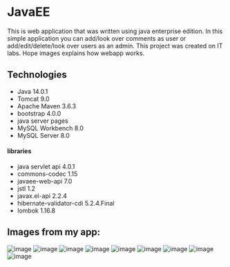 # JavaEE
This is web application that was written using java enterprise edition. In this simple application you can add/look over comments as user or add/edit/delete/look over users
as an admin. This project was created on IT labs. Hope images explains how webapp works.

## Technologies
- Java 14.0.1
- Tomcat 9.0
- Apache Maven 3.6.3
- bootstrap 4.0.0
- java server pages
- MySQL Workbench 8.0
- MySQL Server 8.0

#### libraries
- java servlet api 4.0.1
- commons-codec 1.15
- javaee-web-api 7.0
- jstl 1.2
- javax.el-api 2.2.4
- hibernate-validator-cdi 5.2.4.Final
- lombok 1.16.8

## Images from my app:

![image](https://user-images.githubusercontent.com/73463891/115876238-583d2400-a446-11eb-84aa-f918d4ad8326.png)
![image](https://user-images.githubusercontent.com/73463891/115876706-f204d100-a446-11eb-8c36-833aae3a61d8.png)
![image](https://user-images.githubusercontent.com/73463891/115876802-0b0d8200-a447-11eb-96b0-0f6f1b9a87f1.png)
![image](https://user-images.githubusercontent.com/73463891/115877337-9dae2100-a447-11eb-8fba-f360b4a94937.png)
![image](https://user-images.githubusercontent.com/73463891/115878722-29747d00-a449-11eb-88fd-29610f72e792.png)
![image](https://user-images.githubusercontent.com/73463891/115878842-4f018680-a449-11eb-9bd1-65978c0bc8e2.png)
![image](https://user-images.githubusercontent.com/73463891/115878876-59bc1b80-a449-11eb-836b-bb2021fd76be.png)
![image](https://user-images.githubusercontent.com/73463891/115878905-63458380-a449-11eb-98a6-74aabf38b263.png)
![image](https://user-images.githubusercontent.com/73463891/115878959-6fc9dc00-a449-11eb-8c59-e6c15ad3808e.png)

